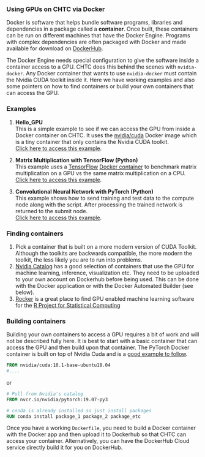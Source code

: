 ### Using GPUs on CHTC via Docker

Docker is software that helps bundle software programs, libraries and
dependencies in a package called a **container**. Once built, these containers
can be run on different machines that have the Docker Engine. Programs with
complex dependencies are often packaged with Docker and made available for
download on [DockerHub](https://hub.docker.com).

The Docker Engine needs special configuration to give the software inside a
container access to a GPU. CHTC does this behind the scenes with
`nvidia-docker`. Any Docker container that wants to use `nvidia-docker` must
contain the Nvidia CUDA toolkit inside it. Here we have working examples and
also some pointers on how to find containers or build your own containers that
can access the GPU. 


### Examples 

1. **Hello\_GPU**  
 This is a simple example to see if we can access the GPU from inside a Docker
container on CHTC. It uses the
[nvidia/cuda](https://hub.docker.com/r/nvidia/cuda) Docker image which is a
tiny container that only contains the Nvidia CUDA toolkit.  
 [Click here to access this example](./hello_gpu/). 

2. **Matrix Multiplication with TensorFlow (Python)**  
 This example uses a [TensorFlow](https://www.tensorflow.org) [Docker
container](https://hub.docker.com/r/tensorflow/tensorflow/) to benchmark matrix
multiplication on a GPU vs the same matrix multiplication on a CPU.  
 [Click here to access this example](./tensorflow_python/). 

3. **Convolutional Neural Network with PyTorch (Python)**  
 This example shows how to send training and test data to the compute node
along with the script.  After processing the trained network is returned to the
submit node.  
 [Click here to access this example](./pytorch_python/). 
 
### Finding containers
1. Pick a container that is built on a more modern version of CUDA Toolkit. Although the toolkits are backwards compatible, the more modern the toolkit, the less likely you are to run into problems. 
2. [Nvidia Catalog](https://ngc.nvidia.com/catalog/landing) has a good
   selection of containers that use the GPU for machine learning, inference,
visualization etc. They need to be uploaded to your own account on Dockerhub
before being used. This can be done with the Docker application or with the
Docker Automated Builder (see below).  
3. [Rocker](https://hub.docker.com/u/rocker) is a great place to find GPU
   enabled machine learning software for the [R Project for Statistical
Computing](https://www.r-project.org)


### Building containers
Building your own containers to access a GPU requires a bit of work and will
not be described fully here. It is best to start with a basic container that
can access the GPU and then build upon that container. The PyTorch Docker
container is built on top of Nvidia Cuda and is a [good example to follow](https://github.com/pytorch/pytorch/blob/main/.devcontainer/Dockerfile).

```Dockerfile
FROM nvidia/cuda:10.1-base-ubuntu18.04
#....
```
or
```Dockerfile
# Pull from Nvidia's catalog
FROM nvcr.io/nvidia/pytorch:19.07-py3

# conda is already installed so just install packages
RUN conda install package_1 package_2 package_etc
```

Once you have a working `Dockerfile`, you need to build a Docker container with
the Docker app and then upload it to Dockerhub so that CHTC can access your
container. Alternatively, you can have the DockerHub Cloud service directly
build it for you on DockerHub. 
